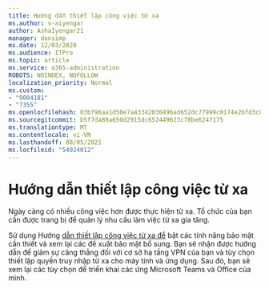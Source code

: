 ```yaml
---
title: Hướng dẫn thiết lập công việc từ xa
ms.author: v-aiyengar
author: AshaIyengar21
manager: dansimp
ms.date: 12/03/2020
ms.audience: ITPro
ms.topic: article
ms.service: o365-administration
ROBOTS: NOINDEX, NOFOLLOW
localization_priority: Normal
ms.custom:
- "9004181"
- "7355"
ms.openlocfilehash: 03bf96aa1d50e7a43342030496ad652dc77999c0174e2bfd3c82049a60560762
ms.sourcegitcommit: b5f7da89a650d2915dc652449623c78be6247175
ms.translationtype: MT
ms.contentlocale: vi-VN
ms.lasthandoff: 08/05/2021
ms.locfileid: "54024012"
---
```

# <a name="remote-work-setup-guide"></a>Hướng dẫn thiết lập công việc từ xa

Ngày càng có nhiều công việc hơn được thực hiện từ xa. Tổ chức của bạn cần được trang bị để quản lý nhu cầu làm việc từ xa gia tăng.

Sử dụng Hướng [dẫn thiết lập công việc từ xa để](https://go.microsoft.com/fwlink/?linkid=2142062) bật các tính năng bảo mật cần thiết và xem lại các đề xuất bảo mật bổ sung. Bạn sẽ nhận được hướng dẫn để giảm sự căng thẳng đối với cơ sở hạ tầng VPN của bạn và tùy chọn thiết lập quyền truy nhập từ xa cho máy tính và ứng dụng. Sau đó, bạn sẽ xem lại các tùy chọn để triển khai các ứng Microsoft Teams và Office của mình.
